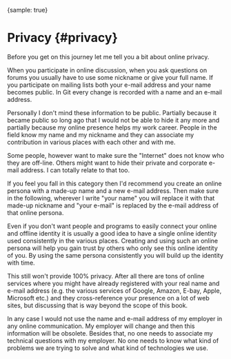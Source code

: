 {sample: true}
# Privacy {#privacy}

Before you get on this journey let me tell you a bit about online privacy.

When you participate in online discussion, when you ask questions on forums you usually have to use some nickname or give your full name. If you participate on mailing lists both your e-mail address and your name becomes public. In Git every change is recorded with a name and an e-mail address.

Personally I don't mind these information to be public. Partially because it became public so long ago that I would not be able to hide it any more and partially because my online presence helps my work career. People in the field know my name and my nickname and they can associate my contribution in various places with each other and with me.

Some people, however want to make sure the "Internet" does not know who they are off-line. Others might want to hide their private and corporate e-mail address. I can totally relate to that too.

If you feel you fall in this category then I'd recommend you create an online persona with a made-up name and a new e-mail address. Then make sure in the following, wherever I write "your name" you will replace it with that made-up nickname and "your e-mail" is replaced by the e-mail address of that online persona.

Even if you don't want people and programs to easily connect your online and offline identity it is usually a good idea to have a single online identity used consistently in the various places. Creating and using such an online persona will help you gain trust by others who only see this online identity of you. By using the same persona consistently you will build up the identity with time.

This still won't provide 100% privacy. After all there are tons of online services where you might have already registered with your real name and e-mail address (e.g. the various services of Google, Amazon, E-bay, Apple, Microsoft etc.) and they cross-reference your presence on a lot of web sites, but discussing that is way beyond the scope of this book.

In any case I would not use the name and e-mail address of my employer in any online communication. My employer will change and then this information will be obsolete. Besides that, no one needs to associate my technical questions with my employer. No one needs to know what kind of problems we are trying to solve and what kind of technologies we use.

